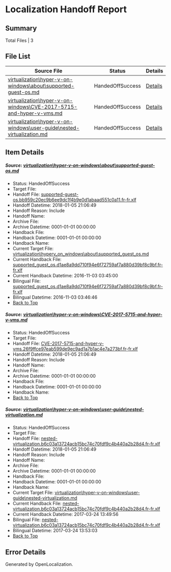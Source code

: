 # <a name='report-top'></a> Localization Handoff Report

## Summary
 Total Files | 3

## File List
 Source File | Status | Details 
 ----------- | ------ | ------- 
 [virtualization\hyper-v-on-windows\about\supported-guest-os.md](https://github.com/Microsoft/Virtualization-Documentation-Private/blob/df362a4ad067c224e3e715e80384da04fecae1ff/virtualization/hyper-v-on-windows/about/supported-guest-os.md) | HandedOffSuccess | [Details](#361b76e18125bb14f5e88b1892eed882a3ae5508113)
 [virtualization\hyper-v-on-windows\CVE-2017-5715-and-hyper-v-vms.md](https://github.com/Microsoft/Virtualization-Documentation-Private/blob/df362a4ad067c224e3e715e80384da04fecae1ff/virtualization/hyper-v-on-windows/CVE-2017-5715-and-hyper-v-vms.md) | HandedOffSuccess | [Details](#0a1aab53dcc7543539d221b7a4acceeb07a65155116)
 [virtualization\hyper-v-on-windows\user-guide\nested-virtualization.md](https://github.com/Microsoft/Virtualization-Documentation-Private/blob/df362a4ad067c224e3e715e80384da04fecae1ff/virtualization/hyper-v-on-windows/user-guide/nested-virtualization.md) | HandedOffSuccess | [Details](#82c8ba6b09b6d1bfde7217eeaf16cfb7967d4f62285)

## Item Details
##### <a name='361b76e18125bb14f5e88b1892eed882a3ae5508113'></a> Source: [virtualization\hyper-v-on-windows\about\supported-guest-os.md](https://github.com/Microsoft/Virtualization-Documentation-Private/blob/df362a4ad067c224e3e715e80384da04fecae1ff/virtualization/hyper-v-on-windows/about/supported-guest-os.md)
* Status: HandedOffSuccess
* Target File: 
* Handoff File: [supported-guest-os.bb959c20ec9b6ee9dc1f4b9e0d1abaad551c0a11.fr-fr.xlf](https://github.com/MicrosoftDocs/Virtualization-Documentation-Private.handoff/blob/a106d7c2b33d06256a93e3d14942d812af918ebc/ol-handoff/MicrosoftDocs/Virtualization-Documentation-Private.fr-fr/live/supported-guest-os.bb959c20ec9b6ee9dc1f4b9e0d1abaad551c0a11.fr-fr.xlf)
* Handoff Datetime: 2018-01-05 21:06:49
* Handoff Reason: Include
* Handoff Name: 
* Archive File: 
* Archive Datetime: 0001-01-01 00:00:00
* Handback File: 
* Handback Datetime: 0001-01-01 00:00:00
* Handback Name: 
* Current Target File: [virtualization\hyperv_on_windows\about\supported_guest_os.md](https://github.com/MicrosoftDocs/Virtualization-Documentation-Private.fr-fr/blob/68eb9c1faeb2eba64ea0eca5184729785bfa88a0/virtualization/hyperv_on_windows/about/supported_guest_os.md)
* Current Handback File: [supported_guest_os.d1ae8a9dd710f94e6f72759af7a880d39bf8c9bf.fr-fr.xlf](https://github.com/MicrosoftDocs/Virtualization-Documentation-Private.handback/blob/366c848ac7c811c7569a3269b99aac998927fa56/ol-handback/Microsoft/Virtualization-Documentation-Private.fr-fr/live/supported_guest_os.d1ae8a9dd710f94e6f72759af7a880d39bf8c9bf.fr-fr.xlf)
* Current Handback Datetime: 2016-11-03 03:45:00
* Bilingual File: [supported_guest_os.d1ae8a9dd710f94e6f72759af7a880d39bf8c9bf.fr-fr.xlf](https://github.com/MicrosoftDocs/Virtualization-Documentation-Private.handback/blob/366c848ac7c811c7569a3269b99aac998927fa56/ol-handback/Microsoft/Virtualization-Documentation-Private.fr-fr/live/supported_guest_os.d1ae8a9dd710f94e6f72759af7a880d39bf8c9bf.fr-fr.xlf)
* Bilingual Datetime: 2016-11-03 03:46:46
* [Back to Top](#report-top)

##### <a name='0a1aab53dcc7543539d221b7a4acceeb07a65155116'></a> Source: [virtualization\hyper-v-on-windows\CVE-2017-5715-and-hyper-v-vms.md](https://github.com/Microsoft/Virtualization-Documentation-Private/blob/df362a4ad067c224e3e715e80384da04fecae1ff/virtualization/hyper-v-on-windows/CVE-2017-5715-and-hyper-v-vms.md)
* Status: HandedOffSuccess
* Target File: 
* Handoff File: [CVE-2017-5715-and-hyper-v-vms.26f9ffce97eab599de9ec9ad1a7b1ac4e7a273bf.fr-fr.xlf](https://github.com/MicrosoftDocs/Virtualization-Documentation-Private.handoff/blob/a106d7c2b33d06256a93e3d14942d812af918ebc/ol-handoff/MicrosoftDocs/Virtualization-Documentation-Private.fr-fr/live/CVE-2017-5715-and-hyper-v-vms.26f9ffce97eab599de9ec9ad1a7b1ac4e7a273bf.fr-fr.xlf)
* Handoff Datetime: 2018-01-05 21:06:49
* Handoff Reason: Include
* Handoff Name: 
* Archive File: 
* Archive Datetime: 0001-01-01 00:00:00
* Handback File: 
* Handback Datetime: 0001-01-01 00:00:00
* Handback Name: 
* [Back to Top](#report-top)

##### <a name='82c8ba6b09b6d1bfde7217eeaf16cfb7967d4f62285'></a> Source: [virtualization\hyper-v-on-windows\user-guide\nested-virtualization.md](https://github.com/Microsoft/Virtualization-Documentation-Private/blob/df362a4ad067c224e3e715e80384da04fecae1ff/virtualization/hyper-v-on-windows/user-guide/nested-virtualization.md)
* Status: HandedOffSuccess
* Target File: 
* Handoff File: [nested-virtualization.b6c03a13724acb15bc74c70fdf9c4b440a2b28d4.fr-fr.xlf](https://github.com/MicrosoftDocs/Virtualization-Documentation-Private.handoff/blob/a106d7c2b33d06256a93e3d14942d812af918ebc/ol-handoff/MicrosoftDocs/Virtualization-Documentation-Private.fr-fr/live/nested-virtualization.b6c03a13724acb15bc74c70fdf9c4b440a2b28d4.fr-fr.xlf)
* Handoff Datetime: 2018-01-05 21:06:49
* Handoff Reason: Include
* Handoff Name: 
* Archive File: 
* Archive Datetime: 0001-01-01 00:00:00
* Handback File: 
* Handback Datetime: 0001-01-01 00:00:00
* Handback Name: 
* Current Target File: [virtualization\hyper-v-on-windows\user-guide\nested-virtualization.md](https://github.com/MicrosoftDocs/Virtualization-Documentation-Private.fr-fr/blob/f26914161b3ad0309d88eb88793f5348ea6f3cf4/virtualization/hyper-v-on-windows/user-guide/nested-virtualization.md)
* Current Handback File: [nested-virtualization.b6c03a13724acb15bc74c70fdf9c4b440a2b28d4.fr-fr.xlf](https://github.com/MicrosoftDocs/Virtualization-Documentation-Private.handback/blob/153d2e388619f6795ecec235dddf19417f923c92/ol-handback/Microsoft/Virtualization-Documentation-Private.fr-fr/live/nested-virtualization.b6c03a13724acb15bc74c70fdf9c4b440a2b28d4.fr-fr.xlf)
* Current Handback Datetime: 2017-03-24 13:49:56
* Bilingual File: [nested-virtualization.b6c03a13724acb15bc74c70fdf9c4b440a2b28d4.fr-fr.xlf](https://github.com/MicrosoftDocs/Virtualization-Documentation-Private.handback/blob/153d2e388619f6795ecec235dddf19417f923c92/ol-handback/Microsoft/Virtualization-Documentation-Private.fr-fr/live/nested-virtualization.b6c03a13724acb15bc74c70fdf9c4b440a2b28d4.fr-fr.xlf)
* Bilingual Datetime: 2017-03-24 13:53:03
* [Back to Top](#report-top)


## Error Details

Generated by OpenLocalization.
